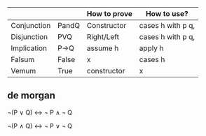 
|             |       | How to prove | How to use?       |
| ----------- | ----- | ------------ | ----------------- |
| Conjunction | PandQ | Constructor  | cases h with p q, |
| Disjunction | PVQ   | Right/Left   | cases h with p q, |
| Implication | P->Q  | assume h     | apply h           |
| Falsum      | False | x           | cases h           |
| Vemum       | True  | constructor  | x                  |

## de morgan

¬(P ∨ Q) ↔ ¬ P ∧ ¬ Q

¬(P ∧ Q) ↔ ¬ P ∨ ¬ Q